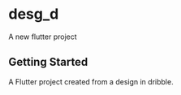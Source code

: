 # desg_d
A new flutter project

## Getting Started

A Flutter project created from a design in dribble.